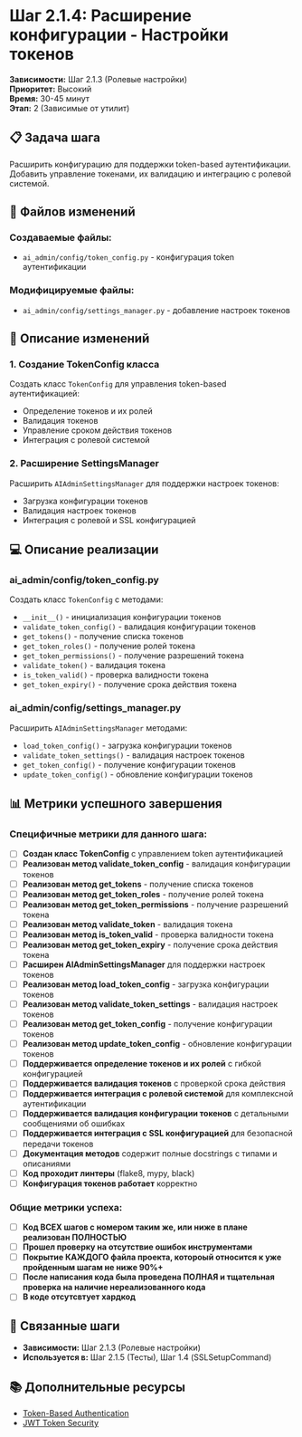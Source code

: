 # Шаг 2.1.4: Расширение конфигурации - Настройки токенов

**Зависимости:** Шаг 2.1.3 (Ролевые настройки)  
**Приоритет:** Высокий  
**Время:** 30-45 минут  
**Этап:** 2 (Зависимые от утилит)

## 📋 Задача шага

Расширить конфигурацию для поддержки token-based аутентификации. Добавить управление токенами, их валидацию и интеграцию с ролевой системой.

## 📁 Файлов изменений

### Создаваемые файлы:
- `ai_admin/config/token_config.py` - конфигурация token аутентификации

### Модифицируемые файлы:
- `ai_admin/config/settings_manager.py` - добавление настроек токенов

## 🔧 Описание изменений

### 1. Создание TokenConfig класса
Создать класс `TokenConfig` для управления token-based аутентификацией:
- Определение токенов и их ролей
- Валидация токенов
- Управление сроком действия токенов
- Интеграция с ролевой системой

### 2. Расширение SettingsManager
Расширить `AIAdminSettingsManager` для поддержки настроек токенов:
- Загрузка конфигурации токенов
- Валидация настроек токенов
- Интеграция с ролевой и SSL конфигурацией

## 💻 Описание реализации

### ai_admin/config/token_config.py
Создать класс `TokenConfig` с методами:
- `__init__()` - инициализация конфигурации токенов
- `validate_token_config()` - валидация конфигурации токенов
- `get_tokens()` - получение списка токенов
- `get_token_roles()` - получение ролей токена
- `get_token_permissions()` - получение разрешений токена
- `validate_token()` - валидация токена
- `is_token_valid()` - проверка валидности токена
- `get_token_expiry()` - получение срока действия токена

### ai_admin/config/settings_manager.py
Расширить `AIAdminSettingsManager` методами:
- `load_token_config()` - загрузка конфигурации токенов
- `validate_token_settings()` - валидация настроек токенов
- `get_token_config()` - получение конфигурации токенов
- `update_token_config()` - обновление конфигурации токенов

## 📊 Метрики успешного завершения

### Специфичные метрики для данного шага:
- [ ] **Создан класс TokenConfig** с управлением token аутентификацией
- [ ] **Реализован метод validate_token_config** - валидация конфигурации токенов
- [ ] **Реализован метод get_tokens** - получение списка токенов
- [ ] **Реализован метод get_token_roles** - получение ролей токена
- [ ] **Реализован метод get_token_permissions** - получение разрешений токена
- [ ] **Реализован метод validate_token** - валидация токена
- [ ] **Реализован метод is_token_valid** - проверка валидности токена
- [ ] **Реализован метод get_token_expiry** - получение срока действия токена
- [ ] **Расширен AIAdminSettingsManager** для поддержки настроек токенов
- [ ] **Реализован метод load_token_config** - загрузка конфигурации токенов
- [ ] **Реализован метод validate_token_settings** - валидация настроек токенов
- [ ] **Реализован метод get_token_config** - получение конфигурации токенов
- [ ] **Реализован метод update_token_config** - обновление конфигурации токенов
- [ ] **Поддерживается определение токенов и их ролей** с гибкой конфигурацией
- [ ] **Поддерживается валидация токенов** с проверкой срока действия
- [ ] **Поддерживается интеграция с ролевой системой** для комплексной аутентификации
- [ ] **Поддерживается валидация конфигурации токенов** с детальными сообщениями об ошибках
- [ ] **Поддерживается интеграция с SSL конфигурацией** для безопасной передачи токенов
- [ ] **Документация методов** содержит полные docstrings с типами и описаниями
- [ ] **Код проходит линтеры** (flake8, mypy, black)
- [ ] **Конфигурация токенов работает** корректно

### Общие метрики успеха:
- [ ] **Код ВСЕХ шагов с номером таким же, или ниже в плане реализован ПОЛНОСТЬЮ**
- [ ] **Прошел проверку на отсутствие ошибок инструментами**
- [ ] **Покрытие КАЖДОГО файла проекта, котороый относится к уже пройденным шагам не ниже 90%+**
- [ ] **После написания кода была проведена ПОЛНАЯ и тщательная проверка на наличие нереализованного кода**
- [ ] **В коде отсутсвтует хардкод**

## 🔗 Связанные шаги

- **Зависимости:** Шаг 2.1.3 (Ролевые настройки)
- **Используется в:** Шаг 2.1.5 (Тесты), Шаг 1.4 (SSLSetupCommand)

## 📚 Дополнительные ресурсы

- [Token-Based Authentication](https://auth0.com/learn/token-based-authentication-made-easy/)
- [JWT Token Security](https://cheatsheetseries.owasp.org/cheatsheets/JSON_Web_Token_for_Java_Cheat_Sheet.html)